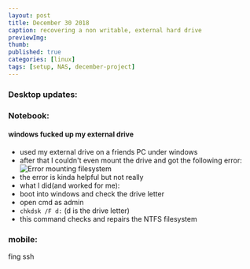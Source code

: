 ```yaml
---
layout: post
title: December 30 2018
caption: recovering a non writable, external hard drive
previewImg:
thumb:
published: true
categories: [linux]
tags: [setup, NAS, december-project]
---
```


### Desktop updates:

### Notebook:

#### windows fucked up my external drive
* used my external drive on a friends PC under windows
* after that I couldn't even mount the drive and got the following error:
![Error mounting filesystem](https://i.imgur.com/Q1ydJzu.png)
* the error is kinda helpful but not really
* what I did(and worked for me):
* boot into windows and check the drive letter
* open cmd as admin
* `chkdsk /F d:` (d is the drive letter)
* this command checks and repairs the NTFS filesystem

### mobile:
fing ssh
